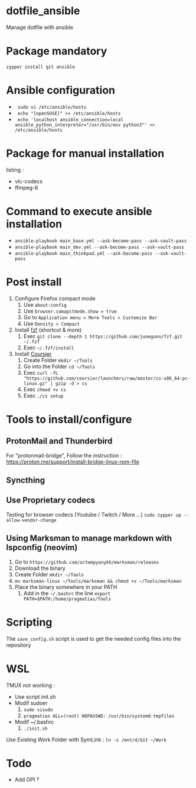 # dotfile_ansible
Manage dotfile with ansible


# Package mandatory 
`zypper install git ansible` 


# Ansible configuration
- ` sudo vi /etc/ansible/hosts` 
- ` echo "[openSUSE]" >> /etc/ansible/hosts` 
- ` echo 'localhost ansible_connection=local ansible_python_interpreter="/usr/bin/env python3"' >> /etc/ansible/hosts` 


# Package for manual installation

listing :
- vlc-codecs
- ffmpeg-6

# Command to execute ansible installation 

- `ansible-playbook main_base.yml --ask-become-pass --ask-vault-pass`
- `ansible-playbook main_dev.yml --ask-become-pass --ask-vault-pass`
- `ansible-playbook main_thinkpad.yml --ask-become-pass --ask-vault-pass`

# Post install

1. Configure Firefox compact mode
    1. Use `about:config`
    2. Use `browser.comapctmode.show = true`
    3. Go to `Application menu > More Tools > Customize Bar`
    4. Use `Density > Compact`
2. Install [fzf](https://github.com/junegunn/fzf) (shortcut & more) 
    1. Exec `git clone --depth 1 https://github.com/junegunn/fzf.git ~/.fzf`
    2. Exec `~/.fzf/install`
3. Install [Coursier](https://get-coursier.io/docs/cli-installation)
    1. Create Folder `mkdir ~/Tools`
    2. Go into the Folder `cd ~/Tools`
    3. Exec `curl -fL "https://github.com/coursier/launchers/raw/master/cs-x86_64-pc-linux.gz" | gzip -d > cs`
    4. Exec `chmod +x cs`
    5. Exec `./cs setup`


# Tools to install/configure

## ProtonMail and Thunderbird 

For "protonmail-bridge", Follow the instruction : https://proton.me/support/install-bridge-linux-rpm-file

## Syncthing


## Use Proprietary codecs

Testing for browser codecs (Youtube / Twitch / More ...)
`sudo zypper up --allow-vendor-change`

## Using Marksman to manage markdown with lspconfig (neovim)

1. Go to `https://github.com/artempyanykh/marksman/releases`
2. Download the binary
3. Create Folder `mkdir ~/Tools`
3. `mv marksman-linux ~/Tools/marksman && chmod +x ~/Tools/marksman`
4. Place the binary somewhere in your PATH
    1. Add in the `~/.bashrc` the line `export PATH=$PATH:/home/pragmatias/Tools`

# Scripting

The `save_config.sh` script is used to get the needed config files into the repository


# WSL
TMUX not working :
- Use script init.sh 
- Modif sudoer 
    1. `sudo visudo`
    2. `pragmatias ALL=(root) NOPASSWD: /usr/bin/systemd-tmpfiles`
- Modif ~/.bashrc
    1. `./init.sh`

Use Existing Work Folder with SymLink :
`ln -s /mnt/d/Git ~/Work`

# Todo 

- Add OPI ?
